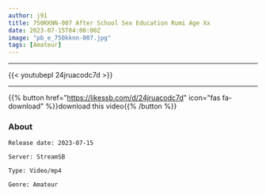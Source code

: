 ```yaml
---
author: j91
title: 750KKNN-007 After School Sex Education Rumi Age Xx
date: 2023-07-15T04:00:00Z
image: "pb_e_750kknn-007.jpg"
tags: [Amateur]
---
```

___

{{< youtubepl 24jruacodc7d >}}
___

{{% button href="https://likessb.com/d/24jruacodc7d" icon="fas fa-download" %}}download this video{{% /button %}}
### About

`Release date: 2023-07-15`

`Server: StreamSB`

`Type: Video/mp4`

`Genre:	Amateur`